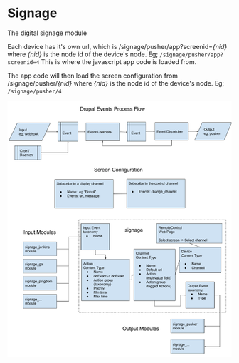 # Signage
The digital signage module

Each device has it's own url, which is /signage/pusher/app?screenid=_{nid}_ 
where _{nid}_ is the node id of the device's node. Eg; `/signage/pusher/app?screenid=4`
This is where the javascript app code is loaded from.

The app code will then load the screen configuration from /signage/pusher/_{nid}_ where _{nid}_ is the node id of the device's node.
Eg; `/signage/pusher/4`


 ![](https://github.com/dennisinteractive/signage/blob/master/img/signage_flow.png)
